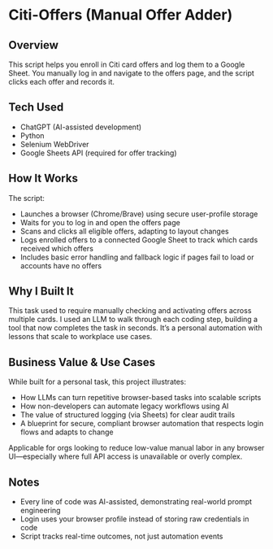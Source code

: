 # Citi-Offers (Manual Offer Adder)

## Overview
This script helps you enroll in Citi card offers and log them to a Google Sheet. You manually log in and navigate to the offers page, and the script clicks each offer and records it.

## Tech Used
- ChatGPT (AI-assisted development)
- Python
- Selenium WebDriver
- Google Sheets API (required for offer tracking)

## How It Works
The script:
- Launches a browser (Chrome/Brave) using secure user-profile storage
- Waits for you to log in and open the offers page
- Scans and clicks all eligible offers, adapting to layout changes
- Logs enrolled offers to a connected Google Sheet to track which cards received which offers
- Includes basic error handling and fallback logic if pages fail to load or accounts have no offers

## Why I Built It
This task used to require manually checking and activating offers across multiple cards. I used an LLM to walk through each coding step, building a tool that now completes the task in seconds. It’s a personal automation with lessons that scale to workplace use cases.

## Business Value & Use Cases
While built for a personal task, this project illustrates:
- How LLMs can turn repetitive browser-based tasks into scalable scripts
- How non-developers can automate legacy workflows using AI
- The value of structured logging (via Sheets) for clear audit trails
- A blueprint for secure, compliant browser automation that respects login flows and adapts to change

Applicable for orgs looking to reduce low-value manual labor in any browser UI—especially where full API access is unavailable or overly complex.

## Notes
- Every line of code was AI-assisted, demonstrating real-world prompt engineering
- Login uses your browser profile instead of storing raw credentials in code
- Script tracks real-time outcomes, not just automation events
  
